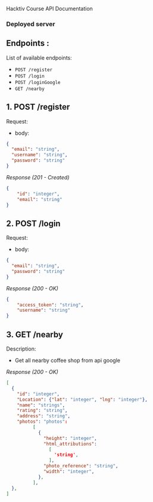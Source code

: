   Hacktiv Course API Documentation

### Deployed server


## Endpoints :

List of available endpoints:

- `POST /register`
- `POST /login`
- `POST /loginGoogle`
- `GET /nearby`


## 1. POST /register

Request:

- body:

```json
{
  "email": "string",
  "username": "string",
  "password": "string"
}
```

_Response (201 - Created)_

```json
{
    "id": "integer",
    "email": "string"
}
```


## 2. POST /login

Request:

- body:

```json
{
  "email": "string",
  "password": "string"
}
```

_Response (200 - OK)_

```json
{
    "access_token": "string",
    "username": "string"
}
```


## 3. GET /nearby

Description:
- Get all nearby coffee shop from api google

_Response (200 - OK)_

```json
[
  {
    "id": "integer",
    "Location": {"lat": "integer", "lng": "integer"},
    "name": "strings",
    "rating": "string",
    "address": "string",
    "photos": "photos":
          [
            {
              "height": "integer",
              "html_attributions":
                [
                  'string',
                ],
              "photo_reference": "string",
              "width": "integer",
            },
          ],
  },
]
```